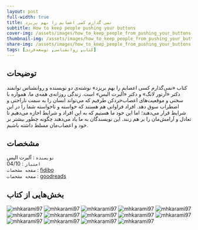 ```yaml
---
layout: post
full-width: true
title: نمی گذارم کسی اعصابم را بهم بریزد
subtitle: How to keep people pushing your buttons
cover-img: /assets/images/how_to_keep_people_from_pushing_your_buttons.jpg
thumbnail-img: /assets/images/how_to_keep_people_from_pushing_your_buttons.jpg
share-img: /assets/images/how_to_keep_people_from_pushing_your_buttons.jpg
tags: [کتاب, روانشناسی, توسعه‌فردی]
---
```


## توضیحات
کتاب «نمی‌گذارم کسی اعصابم را بهم بریزد» نوشته‌ی دو نویسنده‌ و روانشناس توانمند دکتر «آرتور لانگ» و دکتر «آلبرت الیس» است. زندگی روزانه‌ی همه‌ی ما، همواره با سختی و موقعیت‌های اعصاب‌خردکن طرفیم که می‌تواند انسان را به سمت ناراحتی و اضطراب سوق دهد. افراد فراوانی هم هستند که خواسته و ناخواسته شما را در این شرایط قرار می‌دهند؛ اما این خود ما هستیم که به این افراد و شرایط اجازه می‌دهیم تا تعادل و آرامش‌مان را بر هم زنند. این نویسندگان به ما یاد می‌دهند چگونه چطور بیشتر بر خود و اعصاب‌مان مسلط داشته باشیم.  

## مشخصات
`نویسنده` : آلبرت الیس   
`امتیاز` : 04/10  
`صفحه مشخصات` : [fidibo](https://fidibo.com/book/109371-%D9%86%D9%85%DB%8C-%DA%AF%D8%B0%D8%A7%D8%B1%D9%85-%DA%A9%D8%B3%DB%8C-%D8%A7%D8%B9%D8%B5%D8%A7%D8%A8%D9%85-%D8%B1%D8%A7-%D8%A8%D9%87%D9%85-%D8%A8%D8%B1%DB%8C%D8%B2%D8%AF)  
`صفحه مشخصات` : [goodreads](https://www.goodreads.com/book/show/410035.How_To_Keep_People_From_Pushing_Your_Buttons)  


## بخش‌هایی از کتاب
![mhkarami97](/assets/images/how_to_keep_people_from_pushing_your_buttons/01.jpg)
![mhkarami97](/assets/images/how_to_keep_people_from_pushing_your_buttons/02.jpg)
![mhkarami97](/assets/images/how_to_keep_people_from_pushing_your_buttons/03.jpg)
![mhkarami97](/assets/images/how_to_keep_people_from_pushing_your_buttons/04.jpg)
![mhkarami97](/assets/images/how_to_keep_people_from_pushing_your_buttons/05.jpg)
![mhkarami97](/assets/images/how_to_keep_people_from_pushing_your_buttons/06.jpg)
![mhkarami97](/assets/images/how_to_keep_people_from_pushing_your_buttons/07.jpg)
![mhkarami97](/assets/images/how_to_keep_people_from_pushing_your_buttons/08.jpg)
![mhkarami97](/assets/images/how_to_keep_people_from_pushing_your_buttons/09.jpg)
![mhkarami97](/assets/images/how_to_keep_people_from_pushing_your_buttons/10.jpg)
![mhkarami97](/assets/images/how_to_keep_people_from_pushing_your_buttons/11.jpg)
![mhkarami97](/assets/images/how_to_keep_people_from_pushing_your_buttons/12.jpg)
![mhkarami97](/assets/images/how_to_keep_people_from_pushing_your_buttons/13.jpg)
![mhkarami97](/assets/images/how_to_keep_people_from_pushing_your_buttons/14.jpg)